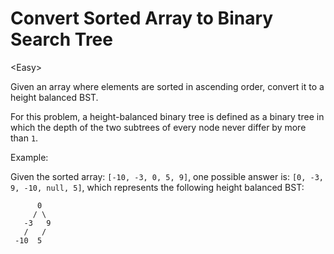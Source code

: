 # Convert Sorted Array to Binary Search Tree

\<Easy>

Given an array where elements are sorted in ascending order, convert it to a
height balanced BST.

For this problem, a height-balanced binary tree is defined as a binary tree in
which the depth of the two subtrees of every node never differ by more than `1`.

Example:

Given the sorted array: `[-10, -3, 0, 5, 9]`, one possible answer is:
`[0, -3, 9, -10, null, 5]`, which represents the following height balanced BST:
```
      0
     / \
   -3   9
   /   /
 -10  5
```
